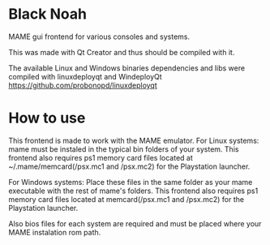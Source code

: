 # Black Noah
MAME gui frontend for various consoles and systems.

This was made with Qt Creator and thus should be compiled with it.

The available Linux and Windows binaries dependencies and libs were compiled with linuxdeployqt and WindeployQt
https://github.com/probonopd/linuxdeployqt


# How to use

This frontend is made to work with the MAME emulator. 
For Linux systems: 
mame must be instaled in the typical bin folders of your system. This frontend also requires ps1 memory card files located at ~/.mame/memcard(/psx.mc1 and /psx.mc2) for the Playstation launcher.


For Windows systems:
Place these files in the same folder as your mame executable with the rest of mame's folders. This frontend also requires ps1 memory card files located at memcard(/psx.mc1 and /psx.mc2) for the Playstation launcher.



Also bios files for each system are required and must be placed where your MAME instalation rom path.
